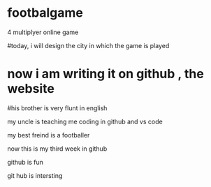# footbalgame
4 multiplyer online game

#today, i will design the city in which the game is played

# now i am writing it on github , the website

#his brother is very flunt in english

my uncle is teaching me coding in github and vs code

my best freind is a footballer

now this is my third week in github

github is fun 

git hub is intersting